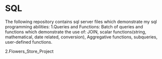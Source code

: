 # SQL
The following repository contains sql server files which demonstrate my sql programming abilities:
1.Queries and Functions:
Batch of queries and functions which demonstrate the use of: JOIN, scalar functions(string, mathematical, date related, conversion),
Aggregative functions, subqueries, user-defined functions.

2.Flowers_Store_Project


